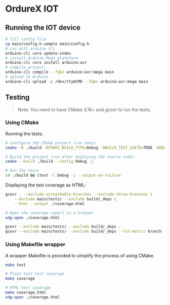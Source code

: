 # OrdureX IOT

## Running the IOT device

```sh
# fill config file
cp main/config.h.sample main/config.h
# run with arduino cli
arduino-cli core update-index
# install Arduino Mega plateform
arduino-cli core install arduino:avr
# compile project
arduino-cli compile --fqbn arduino:avr:mega main
# upload to Arduino
arduino-cli upload -p /dev/ttyACM0 --fqbn arduino:avr:mega main
```

## Testing

> Note: You need to have CMake 3.16+ and gcovr to run the tests.

### Using CMake

Running the tests:

```sh
# Configure the CMake project (run once)
cmake -B ./build -DCMAKE_BUILD_TYPE=Debug -DBUILD_TEST_SUITE=TRUE -DENABLE_TEST_COVERAGE=TRUE

# Build the project (run after moditying the source code)
cmake --build ./build --config Debug -j

# Run the tests
cd ./build && ctest -C Debug -j --output-on-failure
```

Displaying the test coverage as HTML:

```sh
gcovr . --exclude-unreachable-branches --exclude-throw-branches \
    --exclude main/tests/ --exclude build/_deps \
    --html --output ./coverage.html

# Open the coverage report in a browser
xdg-open ./coverage.html
```

```sh
gcovr --exclude main/tests/ --exclude build/_deps .
gcovr --exclude main/tests/ --exclude build/_deps --txt-metric branch .
```

### Using Makefile wrapper

A wrapper Makefile is provided to simplify the process of using CMake.

```sh
make test
```

```sh
# Plain text test coverage
make coverage 

# HTML test coverage
make coverage_html
xdg-open ./coverage.html
```


